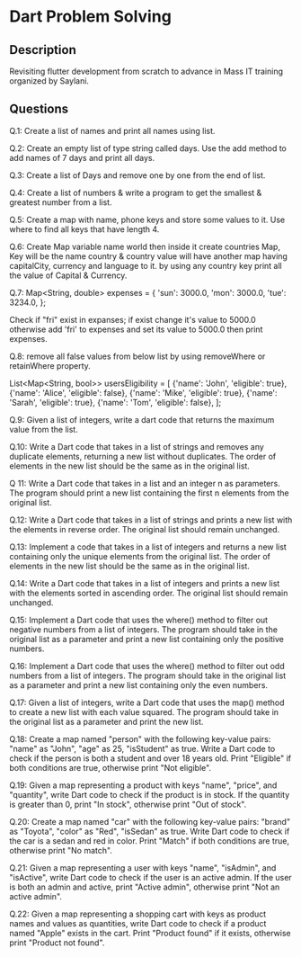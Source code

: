 # Dart Problem Solving

## Description
Revisiting flutter development from scratch to advance in Mass IT training organized by Saylani.

## Questions

Q.1: Create a list of names and print all names using list.

Q.2: Create an empty list of type string called days. Use the add method to add names of 7 days and print all days.

Q.3: Create a list of Days and remove one by one from the end of list.

Q.4: Create a list of numbers & write a program to get the smallest & greatest number from a list.

Q.5: Create a map with name, phone keys and store some values to it. Use where to find all keys that have length 4.

Q.6: Create Map variable name world then inside it create countries Map, Key will be the name country & country value will have another map having capitalCity, currency and language to it. by using any country key print all the value of Capital & Currency.

Q.7:
Map<String, double> expenses = {
  'sun': 3000.0,
  'mon': 3000.0,
  'tue': 3234.0,
};

Check if "fri" exist in expanses; if exist change it's value to 5000.0 otherwise add 'fri' to expenses and set its value to 5000.0 then print expenses.

Q.8: remove all false values from below list by using removeWhere or retainWhere property.

List<Map<String, bool>> usersEligibility = [
{'name': 'John', 'eligible': true},
{'name': 'Alice', 'eligible': false},
{'name': 'Mike', 'eligible': true},
{'name': 'Sarah', 'eligible': true},
{'name': 'Tom', 'eligible': false},
];


Q.9: Given a list of integers, write a dart code that returns the maximum value from the list.


Q.10: Write a Dart code that takes in a list of strings and removes any duplicate elements, returning a new list without duplicates. The order of elements in the new list should be the same as in the original list.


Q 11: Write a Dart code that takes in a list and an integer n as parameters. The program should print a new list containing the first n elements from the original list.


Q.12: Write a Dart code that takes in a list of strings and prints a new list with the elements in reverse order. The original list should remain unchanged.


Q.13: Implement a code that takes in a list of integers and returns a new list containing only the unique elements from the original list. The order of elements in the new list should be the same as in the original list.


Q.14: Write a Dart code that takes in a list of integers and prints a new list with the elements sorted in ascending order. The original list should remain unchanged.


Q.15: Implement a Dart code that uses the where() method to filter out negative numbers from a list of integers. The program should take in the original list as a parameter and print a new list containing only the positive numbers.


Q.16: Implement a Dart code that uses the where() method to filter out odd numbers from a list of integers. The program should take in the original list as a parameter and print a new list containing only the even numbers.


Q.17: Given a list of integers, write a Dart code that uses the map() method to create a new list with each value squared. The program should take in the original list as a parameter and print the new list.


Q.18: Create a map named "person" with the following key-value pairs: "name" as "John", "age" as 25, "isStudent" as true. Write a Dart code to check if the person is both a student and over 18 years old. Print "Eligible" if both conditions are true, otherwise print "Not eligible".


Q.19: Given a map representing a product with keys "name", "price", and "quantity", write Dart code to check if the product is in stock. If the quantity is greater than 0, print "In stock", otherwise print "Out of stock".


Q.20: Create a map named "car" with the following key-value pairs: "brand" as "Toyota", "color" as "Red", "isSedan" as true. Write Dart code to check if the car is a sedan and red in color. Print "Match" if both conditions are true, otherwise print "No match".


Q.21: Given a map representing a user with keys "name", "isAdmin", and "isActive", write Dart code to check if the user is an active admin. If the user is both an admin and active, print "Active admin", otherwise print "Not an active admin".


Q.22: Given a map representing a shopping cart with keys as product names and values as quantities, write Dart code to check if a product named "Apple" exists in the cart. Print "Product found" if it exists, otherwise print "Product not found".

